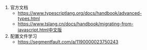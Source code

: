 1. 官方文档
   * https://www.typescriptlang.org/docs/handbook/advanced-types.html
   * https://www.tslang.cn/docs/handbook/migrating-from-javascript.html中文版
2. 配置文件学习
   * https://segmentfault.com/a/1190000023750243